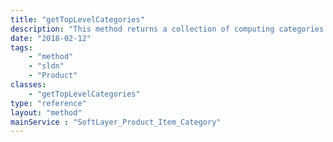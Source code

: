 ```yaml
---
title: "getTopLevelCategories"
description: "This method returns a collection of computing categories. These categories are also top level items in a service offering. "
date: "2018-02-12"
tags:
    - "method"
    - "sldn"
    - "Product"
classes:
    - "getTopLevelCategories"
type: "reference"
layout: "method"
mainService : "SoftLayer_Product_Item_Category"
---
```

